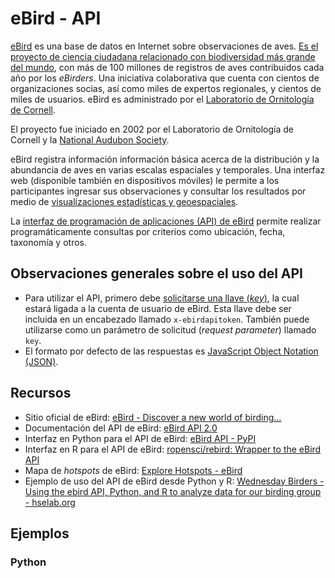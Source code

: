 # eBird - API
[eBird](https://ebird.org/) es una base de datos en Internet sobre observaciones de aves. [Es el proyecto de ciencia ciudadana relacionado con biodiversidad más grande del mundo](https://ebird.org/about), con más de 100 millones de registros de aves contribuidos cada año por los _eBirders_. Una iniciativa colaborativa que cuenta con cientos de organizaciones socias, así como miles de expertos regionales, y cientos de miles de usuarios. eBird es administrado por el [Laboratorio de Ornitología de Cornell](https://www.birds.cornell.edu/).

El proyecto fue iniciado en 2002 por el Laboratorio de Ornitología de Cornell y la [National Audubon Society](https://www.audubon.org/).

eBird registra información información básica acerca de la distribución y la abundancia de aves en varias escalas espaciales y temporales. Una interfaz web (disponible también en dispositivos móviles) le permite a los participantes ingresar sus observaciones y consultar los resultados por medio de [visualizaciones estadísticas y geoespaciales](https://ebird.org/explore).

La [interfaz de programación de aplicaciones (API) de eBird](https://documenter.getpostman.com/view/664302/S1ENwy59?version=latest) permite realizar programáticamente consultas por criterios como ubicación, fecha, taxonomía y otros.

## Observaciones generales sobre el uso del API
* Para utilizar el API, primero debe [solicitarse una llave (_key_)](https://ebird.org/api/keygen), la cual estará ligada a la cuenta de usuario de eBird. Esta llave debe ser incluida en un encabezado llamado ```x-ebirdapitoken```. También puede utilizarse como un parámetro de solicitud (_request parameter_) llamado ```key```.
* El formato por defecto de las respuestas es [JavaScript Object Notation (JSON)](https://json.org/).

## Recursos
* Sitio oficial de eBird: [eBird - Discover a new world of birding...](https://ebird.org/)
* Documentación del API de eBird: [eBird API 2.0](https://documenter.getpostman.com/view/664302/S1ENwy59?version=latest)
* Interfaz en Python para el API de eBird: [eBird API - PyPI](https://pypi.org/project/ebird-api/)
* Interfaz en R para el API de eBird: [ropensci/rebird: Wrapper to the eBird API](https://github.com/ropensci/rebird)
* Mapa de _hotspots_ de eBird: [Explore Hotspots - eBird](https://ebird.org/hotspots)
* Ejemplo de uso del API de eBird desde Python y R: [Wednesday Birders - Using the ebird API, Python, and R to analyze data for our birding group - hselab.org](http://hselab.org/wednesday-birders-using-the-ebird-api-python-and-r-to-analyze-data-for-our-birding-group.html)

## Ejemplos

### Python
